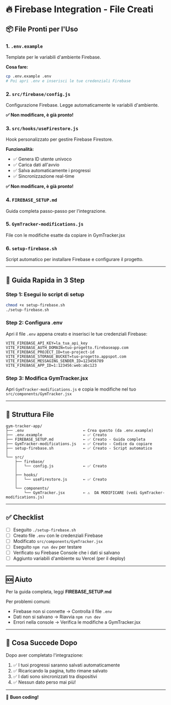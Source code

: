 # 🔥 Firebase Integration - File Creati

## 📦 File Pronti per l'Uso

### 1. `.env.example`
Template per le variabili d'ambiente Firebase.

**Cosa fare:**
```bash
cp .env.example .env
# Poi apri .env e inserisci le tue credenziali Firebase
```

### 2. `src/firebase/config.js`
Configurazione Firebase. Legge automaticamente le variabili d'ambiente.

**✅ Non modificare, è già pronto!**

### 3. `src/hooks/useFirestore.js`
Hook personalizzato per gestire Firebase Firestore.

**Funzionalità:**
- ✅ Genera ID utente univoco
- ✅ Carica dati all'avvio
- ✅ Salva automaticamente i progressi
- ✅ Sincronizzazione real-time

**✅ Non modificare, è già pronto!**

### 4. `FIREBASE_SETUP.md`
Guida completa passo-passo per l'integrazione.

### 5. `GymTracker-modifications.js`
File con le modifiche esatte da copiare in GymTracker.jsx

### 6. `setup-firebase.sh`
Script automatico per installare Firebase e configurare il progetto.

---

## 🚀 Guida Rapida in 3 Step

### Step 1: Esegui lo script di setup
```bash
chmod +x setup-firebase.sh
./setup-firebase.sh
```

### Step 2: Configura .env
Apri il file `.env` appena creato e inserisci le tue credenziali Firebase:
```env
VITE_FIREBASE_API_KEY=la_tua_api_key
VITE_FIREBASE_AUTH_DOMAIN=tuo-progetto.firebaseapp.com
VITE_FIREBASE_PROJECT_ID=tuo-project-id
VITE_FIREBASE_STORAGE_BUCKET=tuo-progetto.appspot.com
VITE_FIREBASE_MESSAGING_SENDER_ID=123456789
VITE_FIREBASE_APP_ID=1:123456:web:abc123
```

### Step 3: Modifica GymTracker.jsx
Apri `GymTracker-modifications.js` e copia le modifiche nel tuo `src/components/GymTracker.jsx`

---

## 📁 Struttura File

```
gym-tracker-app/
├── .env                          ← Crea questo (da .env.example)
├── .env.example                  ← ✅ Creato
├── FIREBASE_SETUP.md             ← ✅ Creato - Guida completa
├── GymTracker-modifications.js   ← ✅ Creato - Codice da copiare
├── setup-firebase.sh             ← ✅ Creato - Script automatico
│
└── src/
    ├── firebase/
    │   └── config.js             ← ✅ Creato
    │
    ├── hooks/
    │   └── useFirestore.js       ← ✅ Creato
    │
    └── components/
        └── GymTracker.jsx        ← ⚠️  DA MODIFICARE (vedi GymTracker-modifications.js)
```

---

## ✅ Checklist

- [ ] Eseguito `./setup-firebase.sh`
- [ ] Creato file `.env` con le credenziali Firebase
- [ ] Modificato `src/components/GymTracker.jsx`
- [ ] Eseguito `npm run dev` per testare
- [ ] Verificato su Firebase Console che i dati si salvano
- [ ] Aggiunto variabili d'ambiente su Vercel (per il deploy)

---

## 🆘 Aiuto

Per la guida completa, leggi **FIREBASE_SETUP.md**

Per problemi comuni:
- Firebase non si connette → Controlla il file `.env`
- Dati non si salvano → Riavvia `npm run dev`
- Errori nella console → Verifica le modifiche a GymTracker.jsx

---

## 🎯 Cosa Succede Dopo

Dopo aver completato l'integrazione:

1. ✅ I tuoi progressi saranno salvati automaticamente
2. ✅ Ricaricando la pagina, tutto rimane salvato
3. ✅ I dati sono sincronizzati tra dispositivi
4. ✅ Nessun dato perso mai più!

---

💪 **Buon coding!**
